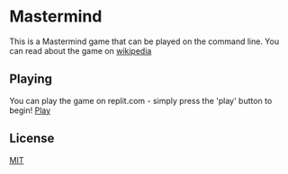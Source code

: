 # Mastermind

This is a Mastermind game that can be played on the command line. You can read about the game on [wikipedia](https://en.wikipedia.org/wiki/Mastermind_(board_game))

## Playing

You can play the game on replit.com - simply press the 'play' button to begin! 
[Play](https://replit.com/@amkruzel/mastermind)

## License
[MIT](https://choosealicense.com/licenses/mit/)
